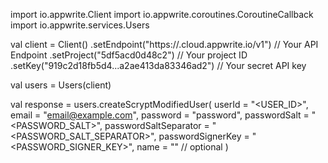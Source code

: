 import io.appwrite.Client
import io.appwrite.coroutines.CoroutineCallback
import io.appwrite.services.Users

val client = Client()
    .setEndpoint("https://<REGION>.cloud.appwrite.io/v1") // Your API Endpoint
    .setProject("5df5acd0d48c2") // Your project ID
    .setKey("919c2d18fb5d4...a2ae413da83346ad2") // Your secret API key

val users = Users(client)

val response = users.createScryptModifiedUser(
    userId = "<USER_ID>",
    email = "email@example.com",
    password = "password",
    passwordSalt = "<PASSWORD_SALT>",
    passwordSaltSeparator = "<PASSWORD_SALT_SEPARATOR>",
    passwordSignerKey = "<PASSWORD_SIGNER_KEY>",
    name = "<NAME>" // optional
)
